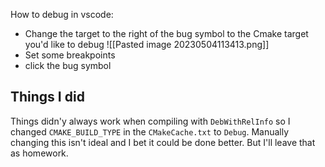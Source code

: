 How to debug in vscode:

* Change the target to the right of the bug symbol to the Cmake target you'd like to debug
![[Pasted image 20230504113413.png]]
* Set some breakpoints
* click the bug symbol

## Things I did
Things didn'y always work when compiling with `DebWithRelInfo` so I changed `CMAKE_BUILD_TYPE`  in the `CMakeCache.txt` to `Debug`. Manually changing this isn't ideal and I bet it could be done better. But I'll leave that as homework.

